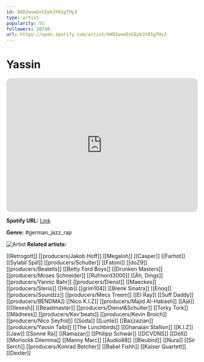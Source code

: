 ```yaml
---
id: 04D2woeEnCEpk3Y01gTHy3
type: artist
popularity: 51
followers: 20740
url: https://open.spotify.com/artist/04D2woeEnCEpk3Y01gTHy3
---
```

# Yassin

<iframe style="border-radius:12px" src="https://open.spotify.com/embed/artist/04D2woeEnCEpk3Y01gTHy3" width="100%" height="352" frameBorder="0" allowfullscreen="" allow="autoplay; clipboard-write; encrypted-media; fullscreen; picture-in-picture" loading="lazy"></iframe>

**Spotify URL:** [Link](https://open.spotify.com/artist/04D2woeEnCEpk3Y01gTHy3)

**Genre:**  #german_jazz_rap

![Artist](https://i.scdn.co/image/ab6761610000e5eb6e01875225fff212fdd7aea1)
**Related artists:**

[[Retrogott]]
[[producers/Jakob Hoff]]
[[Megaloh]]
[[Casper]]
[[Farhot]]
[[Sylabil Spill]]
[[producers/Schulter]]
[[Fatoni]]
[[doZ9]]
[[producers/Beatells]]
[[Betty Ford Boys]]
[[Drunken Masters]]
[[producers/Moses Schneider]]
[[Rufmord3000]]
[[Äh, Dings]]
[[producers/Yannic Bahr]]
[[producers/Dienst]]
[[Maeckes]]
[[producers/Sterio]]
[[Hiob]]
[[grim104]]
[[Brenk Sinatra]]
[[Enoq]]
[[producers/Soundzz]]
[[producers/Mecs Treem]]
[[El Ray]]
[[Suff Daddy]]
[[producers/BENDMA]]
[[Nico K.I.Z]]
[[producers/Majid Al-Habash]]
[[Ajé]]
[[Olexesh]]
[[Beastmaster]]
[[producers/Dienst&Schulter]]
[[Torky Tork]]
[[Mädness]]
[[producers/Kev'beats]]
[[producers/Kevin Broich]]
[[producers/Nico Seyfrid]]
[[Soda]]
[[Lunte]]
[[Bazzazian]]
[[producers/Yassin Taibi]]
[[The Lunchbirds]]
[[Ghanaian Stallion]]
[[K.I.Z]]
[[Jaw]]
[[Sonne Ra]]
[[Ramazan]]
[[Philipp Schwär]]
[[DCVDNS]]
[[Döll]]
[[Morlockk Dilemma]]
[[Manny Marc]]
[[Audio88]]
[[Bleubird]]
[[Nura]]
[[Sir Serch]]
[[producers/Konrad Betcher]]
[[Babel Fishh]]
[[Kaiser Quartett]]
[[Dexter]]
